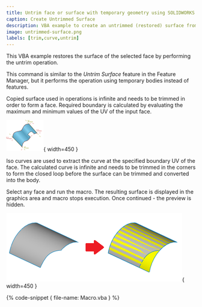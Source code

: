 ```yaml
---
title: Untrim face or surface with temporary geometry using SOLIDWORKS API
caption: Create Untrimmed Surface
description: VBA example to create an untrimmed (restored) surface from the selected face with temporary geometry using SOLIDWORKS API
image: untrimmed-surface.png
labels: [trim,curve,untrim]
---
```

This VBA example restores the surface of the selected face by performing the untrim operation.

This command is similar to the *Untrim Surface* feature in the Feature Manager, but it performs the operation using temporary bodies instead of features.

Copied surface used in operations is infinite and needs to be trimmed in order to form a face. Required boundary is calculated by evaluating the maximum and minimum values of the UV of the input face.

![UV bounds of face](face-uv.svg){ width=450 }

Iso curves are used to extract the curve at the specified boundary UV of the face. The calculated curve is infinite and needs to be trimmed in the corners to form the closed loop before the surface can be trimmed and converted into the body.

Select any face and run the macro. The resulting surface is displayed in the graphics area and macro stops execution. Once continued - the preview is hidden.

![Input surface and untrimmed result](untrimmed-surface.png){ width=450 }

{% code-snippet { file-name: Macro.vba } %}
